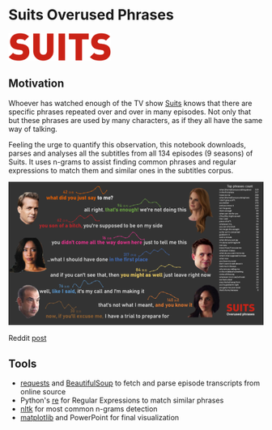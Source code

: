 # Suits Overused Phrases

<img src="images/suits.png" width="40%" />

## Motivation
Whoever has watched enough of the TV show [Suits](https://www.imdb.com/title/tt1632701/) knows that there are specific phrases repeated over and over in many episodes. 
Not only that but these phrases are used by many characters, as if they all have the same way of talking.

Feeling the urge to quantify this observation, this notebook downloads, parses and analyses all the subtitles 
from all 134 episodes (9 seasons) of Suits. It uses n-grams to assist finding common phrases and regular expressions to match them and similar ones in the subtitles corpus.

![](visualization.png)

Reddit [post](https://www.reddit.com/r/dataisbeautiful/comments/iwen9x/oc_what_did_you_just_say_to_me_and_other_overused/?utm_source=share&utm_medium=web2x&context=3)

## Tools
- [requests](https://requests.readthedocs.io/en/master/) and [BeautifulSoup](https://www.crummy.com/software/BeautifulSoup/bs4/doc/) to fetch and 
parse episode transcripts from online source
- Python's [re](https://docs.python.org/3/library/re.html) for Regular Expressions to match similar phrases
- [nltk](https://www.nltk.org/) for most common n-grams detection
- [matplotlib](https://matplotlib.org/) and PowerPoint for final visualization
